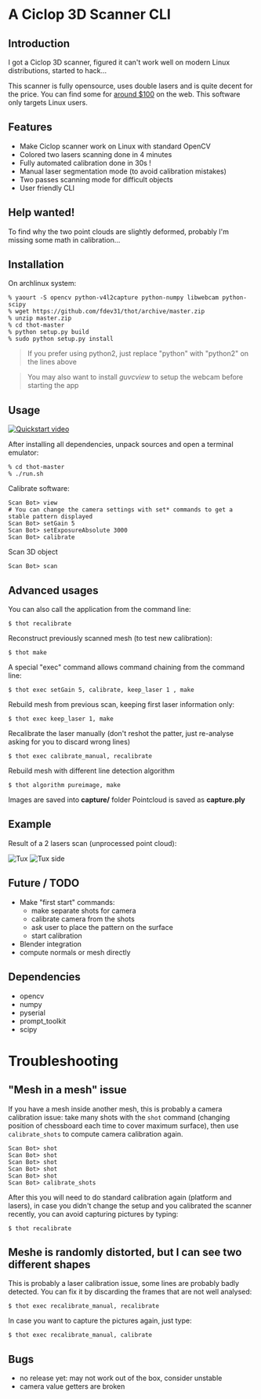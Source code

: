 # A Ciclop 3D Scanner CLI

## Introduction

I got a Ciclop 3D scanner, figured it can't work well on modern Linux distributions, started to hack...

This scanner is fully opensource, uses double lasers and is quite decent for the price.
You can find some for [around $100](https://fr.aliexpress.com/w/wholesale-ciclop.html?initiative_id=SB_20161008042416&site=fra&groupsort=1&SortType=price_asc&g=y&SearchText=ciclop) on the web.
This software only targets Linux users.

## Features

- Make Ciclop scanner work on Linux with standard OpenCV
- Colored two lasers scanning done in 4 minutes
- Fully automated calibration done in 30s !
- Manual laser segmentation mode (to avoid calibration mistakes)
- Two passes scanning mode for difficult objects
- User friendly CLI


## Help wanted!

To find why the two point clouds are slightly deformed, probably I'm missing some math in calibration...

## Installation

On archlinux system:

    % yaourt -S opencv python-v4l2capture python-numpy libwebcam python-scipy
    % wget https://github.com/fdev31/thot/archive/master.zip
    % unzip master.zip
    % cd thot-master
    % python setup.py build
    % sudo python setup.py install

> If you prefer using python2, just replace "python" with "python2" on the lines above

> You may also want to install *guvcview* to setup the webcam before starting the app

## Usage

[![Quickstart video](https://img.youtube.com/vi/qUJCSKR_FXM/0.jpg)](https://www.youtube.com/watch?v=qUJCSKR_FXM)

After installing all dependencies, unpack sources and open a terminal emulator:

    % cd thot-master
    % ./run.sh

Calibrate software:

    Scan Bot> view
    # You can change the camera settings with set* commands to get a stable pattern displayed
    Scan Bot> setGain 5
    Scan Bot> setExposureAbsolute 3000
    Scan Bot> calibrate

Scan 3D object

    Scan Bot> scan

## Advanced usages

You can also call the application from the command line:

    $ thot recalibrate

Reconstruct previously scanned mesh (to test new calibration):

    $ thot make

A special "exec" command allows command chaining from the command line:

    $ thot exec setGain 5, calibrate, keep_laser 1 , make

Rebuild mesh from previous scan, keeping first laser information only:

    $ thot exec keep_laser 1, make

Recalibrate the laser manually (don't reshot the patter, just re-analyse asking for you to discard wrong lines)

    $ thot exec calibrate_manual, recalibrate

Rebuild mesh with different line detection algorithm

    $ thot algorithm pureimage, make

Images are saved into **capture/** folder
Pointcloud is saved as **capture.ply**

## Example

Result of a 2 lasers scan (unprocessed point cloud):

![Tux](http://scan.crava.ch/tux.png)
![Tux side](http://scan.crava.ch/tux_side.png)

## Future / TODO

- Make "first start" commands:
    - make separate shots for camera
    - calibrate camera from the shots
    - ask user to place the pattern on the surface
    - start calibration
- Blender integration
- compute normals or mesh directly

## Dependencies

- opencv
- numpy
- pyserial
- prompt_toolkit
- scipy

# Troubleshooting

## "Mesh in a mesh" issue

If you have a mesh inside another mesh, this is probably a camera calibration issue:
take many shots with the `shot` command (changing position of chessboard each time to cover maximum surface), then use `calibrate_shots` to compute camera calibration again.

    Scan Bot> shot
    Scan Bot> shot
    Scan Bot> shot
    Scan Bot> shot
    Scan Bot> shot
    Scan Bot> calibrate_shots

After this you will need to do standard calibration again (platform and lasers), in case you didn't change the setup and you calibrated the scanner recently, you can avoid capturing pictures by typing:

    $ thot recalibrate

## Meshe is randomly distorted, but I can see two different shapes

This is probably a laser calibration issue, some lines are probably badly detected.
You can fix it by discarding the frames that are not well analysed:

    $ thot exec recalibrate_manual, recalibrate

In case you want to capture the pictures again, just type:

    $ thot exec recalibrate_manual, calibrate

## Bugs

- no release yet: may not work out of the box, consider unstable
- camera value getters are broken

